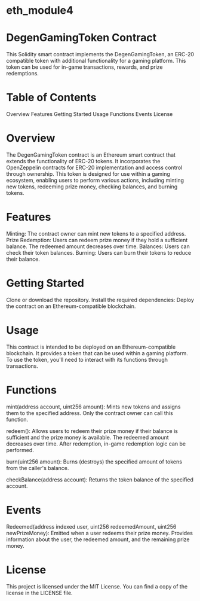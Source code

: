 # eth_module4
# DegenGamingToken Contract
This Solidity smart contract implements the DegenGamingToken, an ERC-20 compatible token with additional functionality for a gaming platform. This token can be used for in-game transactions, rewards, and prize redemptions.

# Table of Contents
Overview
Features
Getting Started
Usage
Functions
Events
License

# Overview
The DegenGamingToken contract is an Ethereum smart contract that extends the functionality of ERC-20 tokens. It incorporates the OpenZeppelin contracts for ERC-20 implementation and access control through ownership. This token is designed for use within a gaming ecosystem, enabling users to perform various actions, including minting new tokens, redeeming prize money, checking balances, and burning tokens.

# Features
Minting: The contract owner can mint new tokens to a specified address.
Prize Redemption: Users can redeem prize money if they hold a sufficient balance. The redeemed amount decreases over time.
Balances: Users can check their token balances.
Burning: Users can burn their tokens to reduce their balance.

# Getting Started
Clone or download the repository.
Install the required dependencies:
Deploy the contract on an Ethereum-compatible blockchain.

# Usage
This contract is intended to be deployed on an Ethereum-compatible blockchain. It provides a token that can be used within a gaming platform. To use the token, you'll need to interact with its functions through transactions.

# Functions
mint(address account, uint256 amount): Mints new tokens and assigns them to the specified address. Only the contract owner can call this function.

redeem(): Allows users to redeem their prize money if their balance is sufficient and the prize money is available. The redeemed amount decreases over time. After redemption, in-game redemption logic can be performed.

burn(uint256 amount): Burns (destroys) the specified amount of tokens from the caller's balance.

checkBalance(address account): Returns the token balance of the specified account.

# Events
Redeemed(address indexed user, uint256 redeemedAmount, uint256 newPrizeMoney): Emitted when a user redeems their prize money. Provides information about the user, the redeemed amount, and the remaining prize money.

# License
This project is licensed under the MIT License. You can find a copy of the license in the LICENSE file.
